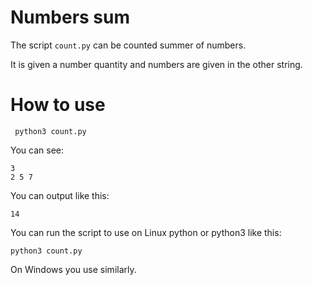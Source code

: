 # Numbers sum

The script ```count.py``` can be counted summer of numbers.


It is  given a number quantity and  numbers are given in the other string.
# How to use

```
 python3 count.py
 ```
You can see:
```
3
2 5 7
```

You can output like this:
```
14

```


You can run the script to use on Linux python or python3 like this:

``` python3 count.py ``` 

On Windows you use similarly.

